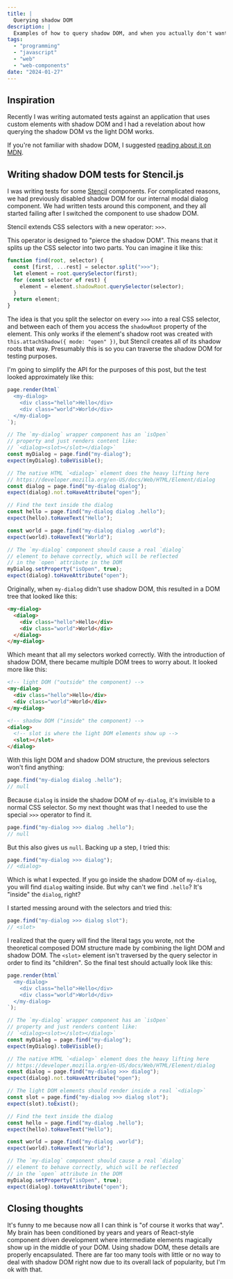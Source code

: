 ```yaml
---
title: |
  Querying shadow DOM
description: |
  Examples of how to query shadow DOM, and when you actually don't want to.
tags:
  - "programming"
  - "javascript"
  - "web"
  - "web-components"
date: "2024-01-27"
---
```


## Inspiration

Recently I was writing automated tests against an application that uses custom
elements with shadow DOM and I had a revelation about how querying the shadow
DOM vs the light DOM works.

If you're not familiar with shadow DOM, I suggested
[reading about it on MDN](https://developer.mozilla.org/en-US/docs/Web/API/Web_components/Using_shadow_DOM).

## Writing shadow DOM tests for Stencil.js

I was writing tests for some [Stencil](https://stenciljs.com/) components. For
complicated reasons, we had previously disabled shadow DOM for our internal
modal dialog component. We had written tests around this component, and they all
started failing after I switched the component to use shadow DOM.

Stencil extends CSS selectors with a new operator: `>>>`.

This operator is designed to "pierce the shadow DOM". This means that it splits
up the CSS selector into two parts. You can imagine it like this:

```js
function find(root, selector) {
  const [first, ...rest] = selector.split(">>>");
  let element = root.querySelector(first);
  for (const selector of rest) {
    element = element.shadowRoot.querySelector(selector);
  }
  return element;
}
```

The idea is that you split the selector on every `>>>` into a real CSS selector,
and between each of them you access the `shadowRoot` property of the element.
This only works if the element's shadow root was created with
`this.attachShadow({ mode: "open" })`, but Stencil creates all of its shadow
roots that way. Presumably this is so you can traverse the shadow DOM for
testing purposes.

I'm going to simplify the API for the purposes of this post, but the test looked
approximately like this:

```js
page.render(html`
  <my-dialog>
    <div class="hello">Hello</div>
    <div class="world">World</div>
  </my-dialog>
`);

// The `my-dialog` wrapper component has an `isOpen`
// property and just renders content like:
// `<dialog><slot></slot></dialog>`
const myDialog = page.find("my-dialog");
expect(myDialog).toBeVisible();

// The native HTML `<dialog>` element does the heavy lifting here
// https://developer.mozilla.org/en-US/docs/Web/HTML/Element/dialog
const dialog = page.find("my-dialog dialog");
expect(dialog).not.toHaveAttribute("open");

// Find the text inside the dialog
const hello = page.find("my-dialog dialog .hello");
expect(hello).toHaveText("Hello");

const world = page.find("my-dialog dialog .world");
expect(world).toHaveText("World");

// The `my-dialog` component should cause a real `dialog`
// element to behave correctly, which will be reflected
// in the `open` attribute in the DOM
myDialog.setProperty("isOpen", true);
expect(dialog).toHaveAttribute("open");
```

Originally, when `my-dialog` didn't use shadow DOM, this resulted in a DOM tree
that looked like this:

```html
<my-dialog>
  <dialog>
    <div class="hello">Hello</div>
    <div class="world">World</div>
  </dialog>
</my-dialog>
```

Which meant that all my selectors worked correctly. With the introduction of
shadow DOM, there became multiple DOM trees to worry about. It looked more like
this:

```html
<!-- light DOM ("outside" the component) -->
<my-dialog>
  <div class="hello">Hello</div>
  <div class="world">World</div>
</my-dialog>

<!-- shadow DOM ("inside" the component) -->
<dialog>
  <!-- slot is where the light DOM elements show up -->
  <slot></slot>
</dialog>
```

With this light DOM and shadow DOM structure, the previous selectors won't find
anything:

```js
page.find("my-dialog dialog .hello");
// null
```

Because `dialog` is inside the shadow DOM of `my-dialog`, it's invisible to a
normal CSS selector. So my next thought was that I needed to use the special
`>>>` operator to find it.

```js
page.find("my-dialog >>> dialog .hello");
// null
```

But this also gives us `null`. Backing up a step, I tried this:

```js
page.find("my-dialog >>> dialog");
// <dialog>
```

Which is what I expected. If you go inside the shadow DOM of `my-dialog`, you
will find `dialog` waiting inside. But why can't we find `.hello`? It's "inside"
the `dialog`, right?

I started messing around with the selectors and tried this:

```js
page.find("my-dialog >>> dialog slot");
// <slot>
```

I realized that the query will find the literal tags you wrote, not the
theoretical composed DOM structure made by combining the light DOM and shadow
DOM. The `<slot>` element isn't traversed by the query selector in order to find
its "children". So the final test should actually look like this:

```js
page.render(html`
  <my-dialog>
    <div class="hello">Hello</div>
    <div class="world">World</div>
  </my-dialog>
`);

// The `my-dialog` wrapper component has an `isOpen`
// property and just renders content like:
// `<dialog><slot></slot></dialog>`
const myDialog = page.find("my-dialog");
expect(myDialog).toBeVisible();

// The native HTML `<dialog>` element does the heavy lifting here
// https://developer.mozilla.org/en-US/docs/Web/HTML/Element/dialog
const dialog = page.find("my-dialog >>> dialog");
expect(dialog).not.toHaveAttribute("open");

// The light DOM elements should render inside a real `<dialog>`
const slot = page.find("my-dialog >>> dialog slot");
expect(slot).toExist();

// Find the text inside the dialog
const hello = page.find("my-dialog .hello");
expect(hello).toHaveText("Hello");

const world = page.find("my-dialog .world");
expect(world).toHaveText("World");

// The `my-dialog` component should cause a real `dialog`
// element to behave correctly, which will be reflected
// in the `open` attribute in the DOM
myDialog.setProperty("isOpen", true);
expect(dialog).toHaveAttribute("open");
```

## Closing thoughts

It's funny to me because now all I can think is "of course it works that way".
My brain has been conditioned by years and years of React-style component driven
development where intermediate elements magically show up in the middle of your
DOM. Using shadow DOM, these details are properly encapsulated. There are far
too many tools with little or no way to deal with shadow DOM right now due to
its overall lack of popularity, but I'm ok with that.
